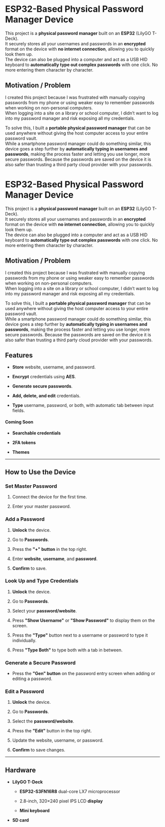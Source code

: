 
# ESP32-Based Physical Password Manager Device

This project is a **physical password manager** built on an **ESP32** (LilyGO T-Deck).  
It securely stores all your usernames and passwords in an **encrypted** format on the device with **no internet connection**, allowing you to quickly look them up.  
The device can also be plugged into a computer and act as a USB HID keyboard to **automatically type out complex passwords** with one click. No more entering them character by character.

## Motivation / Problem

I created this project because I was frustrated with manually copying passwords from my phone or using weaker easy to remember passwords when working on non-personal computers.  
When logging into a site on a library or school computer, I didn’t want to log into my password manager and risk exposing all my credentials.

To solve this, I built a **portable physical password manager** that can be used anywhere without giving the host computer access to your entire password vault.  
While a smartphone password manager could do something similar, this device goes a step further by **automatically typing in usernames and passwords**, making the process faster and letting you use longer, more secure passwords. Because the passwords are saved on the device it is also safer than trusting a third party cloud provider with your passwords.


# ESP32-Based Physical Password Manager Device

This project is a **physical password manager** built on an **ESP32** (LilyGO T-Deck).  
It securely stores all your usernames and passwords in an **encrypted** format on the device with **no internet connection**, allowing you to quickly look them up.  
The device can also be plugged into a computer and act as a USB HID keyboard to **automatically type out complex passwords** with one click. No more entering them character by character.

## Motivation / Problem

I created this project because I was frustrated with manually copying passwords from my phone or using weaker easy to remember passwords when working on non-personal computers.  
When logging into a site on a library or school computer, I didn’t want to log into my password manager and risk exposing all my credentials.

To solve this, I built a **portable physical password manager** that can be used anywhere without giving the host computer access to your entire password vault.  
While a smartphone password manager could do something similar, this device goes a step further by **automatically typing in usernames and passwords**, making the process faster and letting you use longer, more secure passwords. Because the passwords are saved on the device it is also safer than trusting a third party cloud provider with your passwords.


## Features

-   **Store**  website, username, and password.
    
-   **Encrypt**  credentials using  **AES**.
    
-   **Generate secure passwords**.
    
-   **Add, delete, and edit**  credentials.
    
-   **Type**  username, password, or both, with automatic tab between input fields.
    

#### Coming Soon

-   **Searchable credentials**
    
-   **2FA tokens**
    
-   **Themes**
    

----------

## How to Use the Device

### Set Master Password

1.  Connect the device for the first time.
    
2.  Enter your master password.
    

### Add a Password

1.  **Unlock**  the device.
    
2.  Go to  **Passwords**.
    
3.  Press the  **"+" button**  in the top right.
    
4.  Enter  **website**,  **username**, and  **password**.
    
5.  **Confirm**  to save.
    

### Look Up and Type Credentials

1.  **Unlock**  the device.
    
2.  Go to  **Passwords**.
    
3.  Select your  **password/website**.
    
4.  Press  **"Show Username"**  or  **"Show Password"**  to display them on the screen.
    
5.  Press the  **"Type"**  button next to a username or password to type it individually.
    
6.  Press  **"Type Both"**  to type both with a tab in between.
    

### Generate a Secure Password

-   Press the  **"Gen" button**  on the password entry screen when adding or editing a password.
    

### Edit a Password

1.  **Unlock**  the device.
    
2.  Go to  **Passwords**.
    
3.  Select the  **password/website**.
    
4.  Press the  **"Edit"**  button in the top right.
    
5.  Update the website, username, or password.
    
6.  **Confirm**  to save changes.
    

----------

## Hardware

-   **LilyGO T-Deck**
    
    -   **ESP32-S3FN16R8**  dual-core LX7 microprocessor
        
    -   2.8-inch, 320×240 pixel IPS LCD  **display**
        
    -   **Mini keyboard**
        
-   **SD card**

